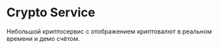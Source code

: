# Сrypto Service
Небольшой криптосервис с отображением криптовалют в реальном времени и демо счётом.

